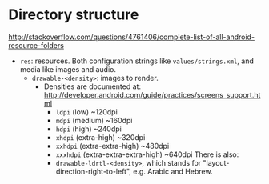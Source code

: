 # Directory structure

<http://stackoverflow.com/questions/4761406/complete-list-of-all-android-resource-folders>

-   `res`: resources. Both configuration strings like `values/strings.xml`, and media like images and audio.
    -   `drawable-<density>`: images to render.
        -   Densities are documented at: <http://developer.android.com/guide/practices/screens_support.html>
            - `ldpi` (low) ~120dpi
            - `mdpi` (medium) ~160dpi
            - `hdpi` (high) ~240dpi
            - `xhdpi` (extra-high) ~320dpi
            - `xxhdpi` (extra-extra-high) ~480dpi
            - `xxxhdpi` (extra-extra-extra-high) ~640dpi
            There is also:
            - `drawable-ldrtl-<density>`, which stands for "layout-direction-right-to-left", e.g. Arabic and Hebrew.
